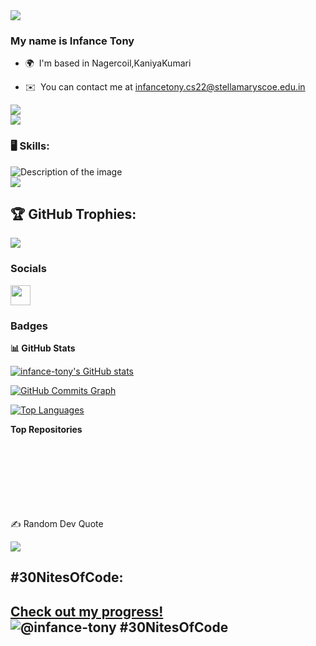 <img src="https://i.pinimg.com/originals/8d/af/fc/8daffc84762e918bb7e54ec93bb16f44.gif">

### My name is Infance Tony

* 🌍  I'm based in Nagercoil,KaniyaKumari

* ✉️  You can contact me at [infancetony.cs22@stellamaryscoe.edu.in](mailto:infancetony.cs22@stellamaryscoe.edu.in)

<a href="https://www.github.com/infance-tony" target="_blank" rel="noreferrer"><img
src="https://img.shields.io/github/followers/infance-tony?logo=github&style=for-the-badge&color=0891b2&labelColor=1c1917" /></a> <br>
<a href="https://visitcount.itsvg.in">
  <img src="https://visitcount.itsvg.in/api?id=infance-tony&label=Profile%20Views&color=0&icon=2&pretty=true" />
</a>

### 🖥️ Skills:

<img src="https://s3.amazonaws.com/media.thecrimson.com/photos/2023/04/04/110319_1362711.gif" alt="Description of the image">
<br>
<img src="https://media.tenor.co/images/bf30e6008871f85333f8e9eaaa58f27b/tenor.gif">  
</p>


## 🏆 GitHub Trophies:
![](https://github-profile-trophy.vercel.app/?username=infance-tony&theme=monokai&no-frame=false&no-bg=false&margin-w=4)
### Socials

<p align="left"> <a href="https://www.github.com/infance-tony" target="_blank" rel="noreferrer"> <picture> <source media="(prefers-color-scheme: dark)" srcset="https://raw.githubusercontent.com/danielcranney/readme-generator/main/public/icons/socials/github-dark.svg" /> <source media="(prefers-color-scheme: light)" srcset="https://raw.githubusercontent.com/danielcranney/readme-generator/main/public/icons/socials/github.svg" /> <img src="https://raw.githubusercontent.com/danielcranney/readme-generator/main/public/icons/socials/github.svg" width="32" height="32" /> </picture> </a></p>

### Badges

<b>📊 GitHub Stats</b>

<a href="http://www.github.com/infance-tony"><img src="https://github-readme-stats.vercel.app/api?username=infance-tony&show_icons=true&hide=&count_private=true&title_color=0891b2&text_color=ffffff&icon_color=0891b2&bg_color=1c1917&hide_border=true&show_icons=true" alt="infance-tony's GitHub stats" /></a>



<a href="http://www.github.com/infance-tony"><img src="https://github-readme-activity-graph.vercel.app/graph?username=infance-tony&bg_color=1c1917&color=ffffff&line=0891b2&point=ffffff&area_color=1c1917&area=true&hide_border=true&custom_title=GitHub%20Commits%20Graph" alt="GitHub Commits Graph" /></a>

<a href="https://github.com/infance-tony" align="left"><img src="https://github-readme-stats.vercel.app/api/top-langs/?username=infance-tony&langs_count=10&title_color=0891b2&text_color=ffffff&icon_color=0891b2&bg_color=1c1917&hide_border=true&locale=en&custom_title=Top%20%Languages" alt="Top Languages" /></a>

<b>Top Repositories</b>

<div width="100%" align="center"></div><br /><br /><br /><br /><br /><br /><br />
✍️ Random Dev Quote

![](https://quotes-github-readme.vercel.app/api?type=horizontal&theme=radical)

## #30NitesOfCode:
  [Check out my progress!](https://www.codedex.io/@infance-tony/30-nites-of-code)  
  ![@infance-tony #30NitesOfCode](https://www.codedex.io/api/petStatus?user=infance-tony)
---

